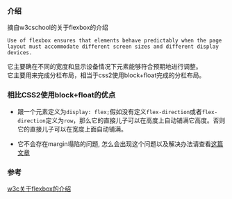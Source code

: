 ### 介绍
摘自w3cschool的关于flexbox的介绍
```
Use of flexbox ensures that elements behave predictably when the page layout must accommodate different screen sizes and different display devices.
```
它主要确在不同的宽度和显示设备情况下元素能够符合预期地进行调整。  
它主要用来完成分栏布局，相当于css2使用block+float完成的分栏布局。
### 相比CSS2使用block+float的优点

* 跟一个元素定义为`display: flex;`假如没有定义`flex-direction`或者`flex-direction`定义为`row`，那么它的直接儿子可以在高度上自动铺满它高度。否则它的直接儿子可以在宽度上面自动铺满。

* 它不会存在margin塌陷的问题, 怎么会出现这个问题以及解决办法请查看[这篇文章](https://developer.mozilla.org/en-US/docs/Web/CSS/CSS_Box_Model/Mastering_margin_collapsing)

### 参考
[w3c关于flexbox的介绍](http://www.w3schools.com/css/css3_flexbox.asp)